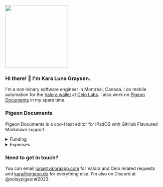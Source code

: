 <img src="https://user-images.githubusercontent.com/6799989/125539874-fdbae42a-9e6b-4c49-8dcc-019cc4f9896d.png" width="200" height="200">

### Hi there! :wave: I'm Kara Luna Graysen.

I'm a non-binary software engineer in Montréal, Canada. I do mobile automation for the [Valora wallet](https://github.com/celo-org/wallet) at [Celo Labs](https://clabs.co). I also work on [Pigeon Documents](https://pigeon.do) in my spare time.

### Pigeon Documents

Pigeon Documents is a *coo*-l text editor for iPadOS with GitHub Flavoured Markdown support.

<details>
<summary>Funding</summary>
<br>
  
Pigeon Documents is currently self funded with help from Kara's GitHub sponsors. Please consider [becoming a GitHub sponsor](https://github.com/sponsors/noisypigeon) or [schedule some time on my calendar](https://calendly.com/noisypigeon/30min) to discuss other options.
  
</details>

<details>
<summary>Expenses</summary>
<br>

I use several tools to help me build Pigeon Documents. They are:
  
| Tool                     | Cost            | Explanation                                                       |
| :----------------------- | :-------------- | :---------------------------------------------------------------- |
| Bitrise Teams            | USD $35.00      | For continuous integration with Xcode 13 machines.                |
| Sketch Standard          | USD $9.00       | For creating design mockups.                                      |
| Google Business Starter  | USD $6.23       | For access to email and calendar.                                 |
| Medium Membership        | USD $5.00       | For access to premium posts for research and debugging.           |
| GitHub Pro               | USD $4.00       | For access to important GitHub features for private repositories. |
| **Total**                | **USD $59.23** |                                                                   |
    
</details>

### Need to get in touch? 

You can email [luna@valoraapp.com](mailto:luna@valoraapp.com) for Valora and Celo related requests and [kara@pigeon.do](mailto:kara@pigeon.do) for everything else. I'm also on Discord at @noisypigeon#2023.
